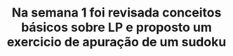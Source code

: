 <h1 align='center'>Na semana 1 foi revisada conceitos básicos sobre LP e proposto um exercicio de apuração de um sudoku</h1>

